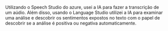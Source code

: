 Utilizando o Speech Studio do azure, usei a IA para fazer a transcrição de um aúdio. Além disso, usando o Language Studio utilizei a IA para examinar uma análise e descobrir os sentimentos expostos no texto com o papel de descobrir se a análise é positiva ou negativa automaticamente.
